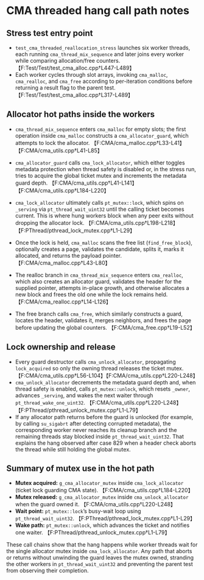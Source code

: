 # CMA threaded hang call path notes

## Stress test entry point
- `test_cma_threaded_reallocation_stress` launches six worker threads, each running `cma_thread_mix_sequence` and later joins every worker while comparing allocation/free counters. 【F:Test/Test/test_cma_alloc.cpp†L447-L489】
- Each worker cycles through slot arrays, invoking `cma_malloc`, `cma_realloc`, and `cma_free` according to per-iteration conditions before returning a result flag to the parent test. 【F:Test/Test/test_cma_alloc.cpp†L317-L489】

## Allocator hot paths inside the workers
- `cma_thread_mix_sequence` enters `cma_malloc` for empty slots; the first operation inside `cma_malloc` constructs a `cma_allocator_guard`, which attempts to lock the allocator. 【F:CMA/cma_malloc.cpp†L33-L41】【F:CMA/cma_utils.cpp†L41-L85】
- `cma_allocator_guard` calls `cma_lock_allocator`, which either toggles metadata protection when thread safety is disabled or, in the stress run, tries to acquire the global ticket mutex and increments the metadata guard depth. 【F:CMA/cma_utils.cpp†L41-L141】【F:CMA/cma_utils.cpp†L184-L220】
- `cma_lock_allocator` ultimately calls `pt_mutex::lock`, which spins on `_serving` via `pt_thread_wait_uint32` until the calling ticket becomes current. This is where hung workers block when any peer exits without dropping the allocator lock. 【F:CMA/cma_utils.cpp†L198-L218】【F:PThread/pthread_lock_mutex.cpp†L1-L29】
- Once the lock is held, `cma_malloc` scans the free list (`find_free_block`), optionally creates a page, validates the candidate, splits it, marks it allocated, and returns the payload pointer. 【F:CMA/cma_malloc.cpp†L43-L80】

- The realloc branch in `cma_thread_mix_sequence` enters `cma_realloc`, which also creates an allocator guard, validates the header for the supplied pointer, attempts in-place growth, and otherwise allocates a new block and frees the old one while the lock remains held. 【F:CMA/cma_realloc.cpp†L14-L126】
- The free branch calls `cma_free`, which similarly constructs a guard, locates the header, validates it, merges neighbors, and frees the page before updating the global counters. 【F:CMA/cma_free.cpp†L19-L52】

## Lock ownership and release
- Every guard destructor calls `cma_unlock_allocator`, propagating `lock_acquired` so only the owning thread releases the ticket mutex. 【F:CMA/cma_utils.cpp†L56-L104】【F:CMA/cma_utils.cpp†L220-L248】
- `cma_unlock_allocator` decrements the metadata guard depth and, when thread safety is enabled, calls `pt_mutex::unlock`, which resets `_owner`, advances `_serving`, and wakes the next waiter through `pt_thread_wake_one_uint32`. 【F:CMA/cma_utils.cpp†L220-L248】【F:PThread/pthread_unlock_mutex.cpp†L1-L79】
- If any allocator path returns before the guard is unlocked (for example, by calling `su_sigabrt` after detecting corrupted metadata), the corresponding worker never reaches its cleanup branch and the remaining threads stay blocked inside `pt_thread_wait_uint32`. That explains the hang observed after case 829 when a header check aborts the thread while still holding the global mutex.

## Summary of mutex use in the hot path
- **Mutex acquired:** `g_cma_allocator_mutex` inside `cma_lock_allocator` (ticket lock guarding CMA state). 【F:CMA/cma_utils.cpp†L184-L220】
- **Mutex released:** `g_cma_allocator_mutex` inside `cma_unlock_allocator` when the guard owned it. 【F:CMA/cma_utils.cpp†L220-L248】
- **Wait point:** `pt_mutex::lock`’s busy-wait loop using `pt_thread_wait_uint32`. 【F:PThread/pthread_lock_mutex.cpp†L1-L29】
- **Wake path:** `pt_mutex::unlock`, which advances the ticket and notifies one waiter. 【F:PThread/pthread_unlock_mutex.cpp†L1-L79】

These call chains show that the hang happens while worker threads wait for the single allocator mutex inside `cma_lock_allocator`. Any path that aborts or returns without unwinding the guard leaves the mutex owned, stranding the other workers in `pt_thread_wait_uint32` and preventing the parent test from observing their completion.
